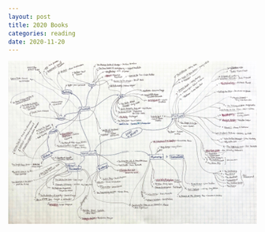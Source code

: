 ```yaml
---
layout: post
title: 2020 Books
categories: reading
date: 2020-11-20
---
```


<img src="https://github.com/mayasheth/mayasheth.github.io/blob/master/assets/books_mindmap.jpg" width=800>
